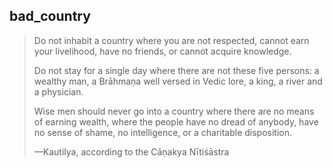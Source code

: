 ## bad_country
> Do not inhabit a country where you are not respected, cannot earn your livelihood, have no friends, or cannot acquire knowledge.
> 
> Do not stay for a single day where there are not these five persons: a wealthy man, a Brāhmaṇa well versed in Vedic lore, a king, a river and a physician.
> 
> Wise men should never go into a country where there are no means of earning wealth, where the people have no dread of anybody, have no sense of shame, no intelligence, or a charitable disposition.
> 
> —Kautilya, according to the Cāṇakya Nītiśāstra